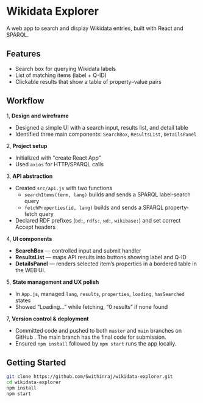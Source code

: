 # Wikidata Explorer

A web app to search and display Wikidata entries, built with React and SPARQL.

## Features

- Search box for querying Wikidata labels  
- List of matching items (label + Q-ID)  
- Clickable results that show a table of property–value pairs  

## Workflow

1, **Design and wireframe**  
   - Designed a simple UI with a search input,  results list, and detail table  
   - Identified three main components: `SearchBox`, `ResultsList`, `DetailsPanel`  

2, **Project setup**  
   - Initialized with "create React App"  
   - Used `axios` for HTTP/SPARQL calls  

3, **API abstraction**  
   - Created `src/api.js` with two functions  
     - `searchItems(term, lang)` builds and sends a SPARQL label‐search query  
     - `fetchProperties(id, lang)` builds and sends a SPARQL property‐fetch query  
   - Declared RDF prefixes (`bd:`, `rdfs:`, `wd:`, `wikibase:`) and set correct Accept headers  

4, **UI components**  
   - **SearchBox** — controlled input and submit handler  
   - **ResultsList** — maps API results into buttons showing label and Q-ID  
   - **DetailsPanel** — renders selected item’s properties in a bordered table in the WEB UI.

5, **State management and UX polish**  
   - In `App.js`, managed `lang`, `results`, `properties`, `loading`, `hasSearched` states  
   - Showed “Loading…” while fetching, “0 results” if none found  


7, **Version control & deployment**  
   - Committed code and pushed to both `master` and `main` branches on GitHub . The main branch has the final code for submission. 
   - Ensured `npm install` followed by `npm start` runs the app locally.

## Getting Started

```bash
git clone https://github.com/Swithinraj/wikidata-explorer.git
cd wikidata-explorer
npm install
npm start

